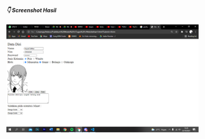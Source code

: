 ##### :point_down: Screenshot Hasil

<p align="center">
  <a name="top" href="#octocat-hi-there-thanks-for-visiting-">
     <img alt="isad" height="60%" width="100%" src="https://github.com/sadisad/Desain-dan-Pemrograman-Web/blob/Praktikum/Praktikum%20Modul%201/isad.png"/>
  </a>
  <br>

